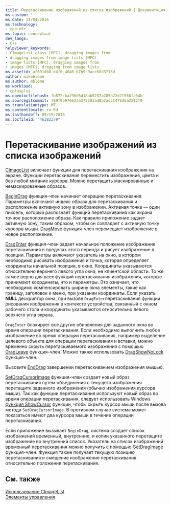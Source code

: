 ```yaml
---
title: Перетаскивание изображений из списка изображений | Документация Майкрософт
ms.custom: ''
ms.date: 11/04/2016
ms.technology:
- cpp-mfc
ms.topic: conceptual
dev_langs:
- C++
helpviewer_keywords:
- CImageList class [MFC], dragging images from
- dragging images from image lists [MFC]
- image lists [MFC], dragging images from
- images [MFC], dragging from image lists
ms.assetid: af691db8-e4f0-4046-b7b9-9acc68d3713d
author: mikeblome
ms.author: mblome
ms.workload:
- cplusplus
ms.openlocfilehash: fb872cba298d6d18ab5287a285b22d2f568fa04b
ms.sourcegitcommit: 799f9b976623a375203ad8b2ad5147bd6a2212f0
ms.translationtype: MT
ms.contentlocale: ru-RU
ms.lasthandoff: 09/19/2018
ms.locfileid: "46382379"
---
```

# <a name="dragging-images-from-an-image-list"></a>Перетаскивание изображений из списка изображений

[CImageList](../mfc/reference/cimagelist-class.md) включает функции для перетаскивания изображения на экране. Функции перетаскивания переместить изображения, цвета и без любой мигание курсора. Можно перетащить маскированные и немаскированные образов.

[BeginDrag](../mfc/reference/cimagelist-class.md#begindrag) функция-член начинает операцию перетаскивания. Параметры включают индекс образа для перетаскивания и расположение активную зону в изображении. Активная точка — один пиксель, который распознает функций перетаскивания как экрана точное расположение образа. Как правило приложение задает активную зону, таким образом, чтобы он совпадает с активную точку курсора мыши. [DragMove](../mfc/reference/cimagelist-class.md#dragmove) функция-член перемещает изображение в новое расположение.

[DragEnter](../mfc/reference/cimagelist-class.md#dragenter) функция-член задает начальное положение изображение перетаскивания в пределах этого периода и рисует изображение в позиции. Параметры включают указатель на окно, в котором необходимо рисовать изображения и точка, которая определяет координаты начальной позиции, в окне. Координаты указываются относительно верхнего левого угла окна, не клиентской области. То же самое верно для всех функций перетаскивания изображения, которые принимают координаты, что и параметры. Это означает, что необходимо компенсировать ширину окна элементы, такие как границу, заголовок и меню, при указании координаты. Если указать **NULL** дескриптор окна, при вызове `DragEnter`перетаскивания функции рисования изображения в контексте устройства, связанный с окном рабочего стола и координаты указываются относительно левого верхнего угла экрана.

`DragEnter` блокирует все другие обновления для заданного окна во время операции перетаскивания. Если необходимо выполнить любое изображение во время операции перетаскивания, например выделение целевого объекта для операции перетаскивания и вставки, можно временно скрыть перетаскиваемого изображения с помощью [DragLeave](../mfc/reference/cimagelist-class.md#dragleave) функция-член. Можно также использовать [DragShowNoLock](../mfc/reference/cimagelist-class.md#dragshownolock) функция-член.

Вызовите [EndDrag](../mfc/reference/cimagelist-class.md#enddrag) завершении перетаскиванием изображения мышью.

[SetDragCursorImage](../mfc/reference/cimagelist-class.md#setdragcursorimage) функция-член создает новый образ перетаскивания путем объединения с текущего изображения перетащите заданного изображения (обычно изображения курсора мыши). Так как функции перетаскивания используют новый образ во время операции перетаскивания, следует использовать Windows [функция ShowCursor](/windows/desktop/api/winuser/nf-winuser-showcursor) функции, чтобы скрыть курсор мыши после вызова метода `SetDragCursorImage`. В противном случае система может показаться имеют два курсора мыши в течение операции перетаскивания.

Если приложение вызывает `BeginDrag`, система создает список изображений временный, внутренние, и копии указанного перетащите изображение во внутренний список. Указатель на список изображений временный перетаскивания можно получить с помощью [GetDragImage](../mfc/reference/cimagelist-class.md#getdragimage) функция-член. Функция также получает текущую позицию перетаскивания и смещение изображение перетаскивания относительно положения перетаскивания.

## <a name="see-also"></a>См. также

[Использование CImageList](../mfc/using-cimagelist.md)<br/>
[Элементы управления](../mfc/controls-mfc.md)

